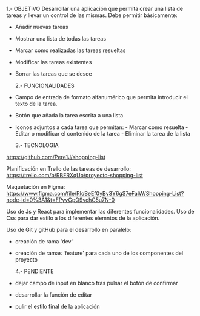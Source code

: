 1.- OBJETIVO
Desarrollar una aplicación que permita crear una lista de tareas y llevar un control de las mismas.
Debe permitir básicamente:

- Añadir nuevas tareas
- Mostrar una lista de todas las tareas
- Marcar como realizadas las tareas resueltas
- Modificar las tareas existentes
- Borrar las tareas que se desee

  2.- FUNCIONALIDADES

- Campo de entrada de formato alfanumérico que permita introducir el texto de la tarea.
- Botón que añada la tarea escrita a una lista.
- Iconos adjuntos a cada tarea que permitan: - Marcar como resuelta - Editar o modificar el contenido de la tarea - Eliminar la tarea de la lista

  3.- TECNOLOGIA

https://github.com/Pere1J/shopping-list

Planificación en Trello de las tareas de desarrollo:
https://trello.com/b/RBFRXqUo/proyecto-shopping-list

Maquetación en Figma:
https://www.figma.com/file/RloBeEf0yBv3Y6gS7eFalW/Shopping-List?node-id=0%3A1&t=FPyvGpQ9vchC5u7N-0

Uso de Js y React para implementar las diferentes funcionalidades.
Uso de Css para dar estilo a los diferentes elemntos de la aplicación.

Uso de Git y gitHub para el desarrollo en paralelo:

- creación de rama 'dev'
- creación de ramas 'feature' para cada uno de los componentes del proyecto

  4.- PENDIENTE

- dejar campo de input en blanco tras pulsar el botón de confirmar
- desarrollar la función de editar
- pulir el estilo final de la aplicación
